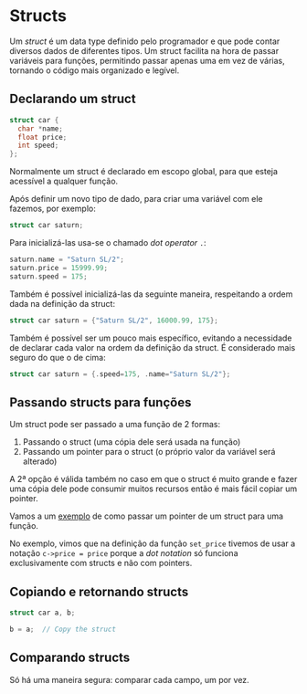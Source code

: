 # Structs

Um *struct* é um data type definido pelo programador e que pode contar diversos dados de diferentes tipos. Um struct facilita na hora de passar variáveis para funções, permitindo passar apenas uma em vez de várias, tornando o código mais organizado e legível.

## Declarando um struct

```C
struct car {
  char *name;
  float price;
  int speed;
};
```

Normalmente um struct é declarado em escopo global, para que esteja acessível a qualquer função.

Após definir um novo tipo de dado, para criar uma variável com ele fazemos, por exemplo:

```C
struct car saturn;
```

Para inicializá-las usa-se o chamado *dot operator* `.`:

```C
saturn.name = "Saturn SL/2";
saturn.price = 15999.99;
saturn.speed = 175;
```

Também é possível inicializá-las da seguinte maneira, respeitando a ordem dada na definição da struct:

```C
struct car saturn = {"Saturn SL/2", 16000.99, 175};
```

Também é possível ser um pouco mais específico, evitando a necessidade de declarar cada valor na ordem da definição da struct. É considerado mais seguro do que o de cima:

```C
struct car saturn = {.speed=175, .name="Saturn SL/2"};
```

## Passando structs para funções

Um struct pode ser passado a uma função de 2 formas:

1. Passando o struct (uma cópia dele será usada na função)
2. Passando um pointer para o struct (o próprio valor da variável será alterado)

A 2ª opção é válida também no caso em que o struct é muito grande e fazer uma cópia dele pode consumir muitos recursos então é mais fácil copiar um pointer.

Vamos a um [exemplo](./sample1.c) de como passar um pointer de um struct para uma função.

No exemplo, vimos que na definição da função `set_price` tivemos de usar a notação `c->price = price` porque a *dot notation* só funciona exclusivamente com structs e não com pointers.

## Copiando e retornando structs

```C
struct car a, b;

b = a;  // Copy the struct
```

## Comparando structs

Só há uma maneira segura: comparar cada campo, um por vez.
